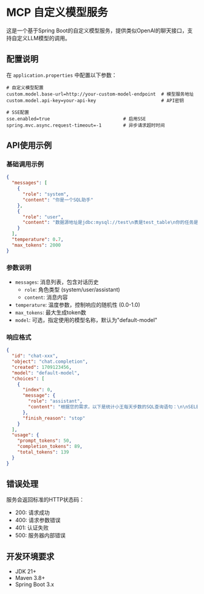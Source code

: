 # MCP 自定义模型服务

这是一个基于Spring Boot的自定义模型服务，提供类似OpenAI的聊天接口，支持自定义LLM模型的调用。

## 配置说明

在 `application.properties` 中配置以下参数：

```properties
# 自定义模型配置
custom.model.base-url=http://your-custom-model-endpoint  # 模型服务地址
custom.model.api-key=your-api-key                        # API密钥

# SSE配置
sse.enabled=true                           # 启用SSE
spring.mvc.async.request-timeout=-1        # 异步请求超时时间
```

## API使用示例

### 基础调用示例

```json
{
  "messages": [
    {
      "role": "system",
      "content": "你是一个SQL助手"
    },
    {
      "role": "user",
      "content": "数据源地址是jdbc:mysql://test\n表是test_table\n你的任务是写个sql，用来统计小王每天走了多少步"
    }
  ],
  "temperature": 0.7,
  "max_tokens": 2000
}
```

### 参数说明

- `messages`: 消息列表，包含对话历史
  - `role`: 角色类型 (system/user/assistant)
  - `content`: 消息内容
- `temperature`: 温度参数，控制响应的随机性 (0.0-1.0)
- `max_tokens`: 最大生成token数
- `model`: 可选，指定使用的模型名称，默认为"default-model"

### 响应格式

```json
{
  "id": "chat-xxx",
  "object": "chat.completion",
  "created": 1709123456,
  "model": "default-model",
  "choices": [
    {
      "index": 0,
      "message": {
        "role": "assistant",
        "content": "根据您的需求，以下是统计小王每天步数的SQL查询语句：\n\nSELECT DATE(timestamp) as date, SUM(steps) as total_steps\nFROM test_table\nWHERE user_name = '小王'\nGROUP BY DATE(timestamp)\nORDER BY date;"
      },
      "finish_reason": "stop"
    }
  ],
  "usage": {
    "prompt_tokens": 50,
    "completion_tokens": 89,
    "total_tokens": 139
  }
}
```

## 错误处理

服务会返回标准的HTTP状态码：
- 200: 请求成功
- 400: 请求参数错误
- 401: 认证失败
- 500: 服务器内部错误

## 开发环境要求

- JDK 21+
- Maven 3.8+
- Spring Boot 3.x